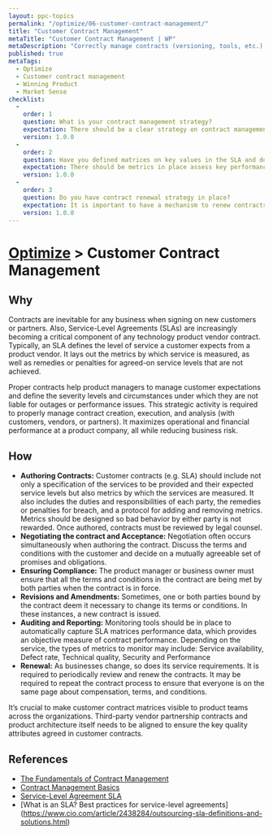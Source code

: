 ```yaml
---
layout: ppc-topics 
permalink: "/optimize/06-customer-contract-management/"
title: "Customer Contract Management"
metaTitle: "Customer Contract Management | WP"
metaDescription: "Correctly manage contracts (versioning, tools, etc.), Service-Level Agreements for customers."
published: true
metaTags:
  - Optimize
  - Customer contract management
  - Winning Product
  - Market Sense
checklist: 
  -
    order: 1
    question: What is your contract management strategy?
    expectation: There should be a clear strategy on contract management and usage limits. All parties needs to be aware of any SLAs and limits which the product can support. 
    version: 1.0.0
  -
    order: 2
    question: Have you defined matrices on key values in the SLA and do you have a live monitoring mechanism?
    expectation: There should be metrics in place assess key performance indicators of the product. Having live dashboards such as application insights, newrelic, etc... with those parameters is very important here.
    version: 1.0.0
  -
    order: 3
    question: Do you have contract renewal strategy in place?
    expectation: It is important to have a mechanism to renew contracts especially in a long running service level agreements. Renewals should facilitate price and other parameter adjustments if needed.
    version: 1.0.0
---
```

# [Optimize](../) > Customer Contract Management

## Why
Contracts are inevitable for any business when signing on new customers or partners. Also, Service-Level Agreements (SLAs) are increasingly becoming a critical component of any technology product vendor contract. Typically, an SLA defines the level of service a customer expects from a product vendor. It lays out the metrics by which service is measured, as well as remedies or penalties for agreed-on service levels that are not achieved.

Proper contracts help product managers to manage customer expectations and define the severity levels and circumstances under which they are not liable for outages or performance issues. This strategic activity is required to properly manage contract creation, execution, and analysis (with customers, vendors, or partners). It maximizes operational and financial performance at a product company, all while reducing business risk.


## How
- **Authoring Contracts:** Customer contracts (e.g. SLA) should include not only a specification of the services to be provided and their expected service levels but also metrics by which the services are measured. It also includes the duties and responsibilities of each party, the remedies or penalties for breach, and a protocol for adding and removing metrics. Metrics should be designed so bad behavior by either party is not rewarded. Once authored, contracts must be reviewed by legal counsel.
- **Negotiating the contract and Acceptance:** Negotiation often occurs simultaneously when authoring the contract. Discuss the terms and conditions with the customer and decide on a mutually agreeable set of promises and obligations.
- **Ensuring Compliance:** The product manager or business owner must ensure that all the terms and conditions in the contract are being met by both parties when the contract is in force.
- **Revisions and Amendments:** Sometimes, one or both parties bound by the contract deem it necessary to change its terms or conditions. In these instances, a new contract is issued.
- **Auditing and Reporting:** Monitoring tools should be in place to automatically capture SLA matrices performance data, which provides an objective measure of contract performance. Depending on the service, the types of metrics to monitor may include: Service availability, Defect rate, Technical quality, Security and Performance
- **Renewal:** As businesses change, so does its service requirements. It is required to periodically review and renew the contracts. It may be required to repeat the contract process to ensure that everyone is on the same page about compensation, terms, and conditions.

It’s crucial to make customer contract matrices visible to product teams across the organizations. Third-party vendor partnership contracts and product architecture itself needs to be aligned to ensure the key quality attributes agreed in customer contracts.

## References

- [The Fundamentals of Contract Management](https://www.businessnewsdaily.com/4813-contract-management.html)
- [Contract Management Basics](https://smallbusiness.chron.com/contract-management-basics-59993.html)
- [Service-Level Agreement SLA](https://searchitchannel.techtarget.com/definition/service-level-agreement)
- [What is an SLA? Best practices for service-level agreements] (https://www.cio.com/article/2438284/outsourcing-sla-definitions-and-solutions.html)
